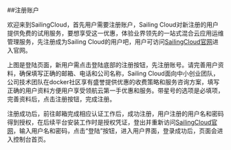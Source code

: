 ##注册账户

欢迎来到SailingCloud，首先用户需要注册账户，Sailing Cloud对新注册的用户提供免费的试用服务，要想享受这一优惠，体验业界领先的一站式混合云应用运维管理服务，先注册成为Sailing Cloud的用户吧，用户可访问[SailingCloud官网](https://183.129.190.82:9000/)进入官网。



上图是登陆页面，新用户需点击登陆底部的注册按钮，先注册账号。请完善用户资料，确保填写正确的邮箱、电话和公司名称，Sailing Cloud面向中小创业团队，公司技术团队在docker社区享有盛誉提供优惠的收费策略和服务咨询方案，填写正确的用户资料方便用户享受领航云第一手优惠和服务。带星号的选项是必填项，完善资料后，点击注册按钮，完成注册。



注册成功后，前往邮箱完成相应认证工作后，成功注册，用户注册的用户名和密码得到授权，在后续平台安装工作时是授权凭证，登出并重新访问[SailingCloud官网](https://183.129.190.82:9000/)，输入用户名和密码，点击“登陆”按钮，进入用户界面，登录成功后，页面会进入控制台首页。